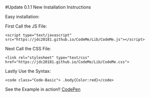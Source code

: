#Update 0.1.1 New Installation Instructions


Easy installation:

First Call the JS File:



`<script type="text/javascript" src="https://jdc20181.github.io/CodeMe/Lib/CodeMe.js"></script>`


 Next Call the CSS File:


 `<link rel="stylesheet" type="text/css" href="https://jdc20181.github.io/CodeMe/Lib/CodeMe.css">`

Lastly Use the Syntax: 


`<code class="Code-Basic"> .body{Color:red}</code>`



See the Example in action!! <a href="http://codepen.io/jdc20181/pen/PbawyQ">CodePen</a>

